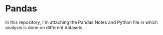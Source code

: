 # Pandas
In this repository, I'm attaching the Pandas Notes and Python file in which analysis is done on different datasets.
